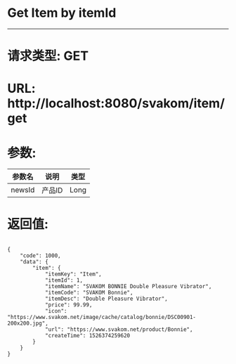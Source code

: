 # Get Item by itemId
---
# 请求类型: GET
# URL: http://localhost:8080/svakom/item/get
# 参数:
参数名  | 说明   | 类型
-----  | ------ | ----
newsId | 产品ID | Long
# 返回值:
<pre><code>
{
    "code": 1000,
    "data": {
        "item": {
            "itemKey": "Item",
            "itemId": 1,
            "itemName": "SVAKOM BONNIE Double Pleasure Vibrator",
            "itemCode": "SVAKOM Bonnie",
            "itemDesc": "Double Pleasure Vibrator",
            "price": 99.99,
            "icon": "https://www.svakom.net/image/cache/catalog/bonnie/DSC00901-200x200.jpg",
            "url": "https://www.svakom.net/product/Bonnie",
            "createTime": 1526374259620
        }
    }
}
</code></pre>
